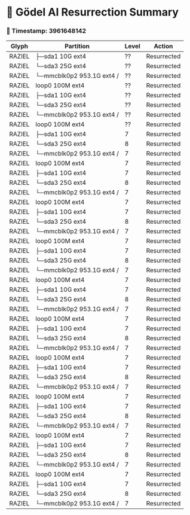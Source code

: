 # 🧬 Gödel AI Resurrection Summary

### 📅 Timestamp: 3961648142

| Glyph | Partition | Level | Action |
|-------|-----------|--------|--------|
| RAZIEL | ├─sda1         10G ext4 | ?? | Resurrected |
| RAZIEL | └─sda3         25G ext4 | ?? | Resurrected |
| RAZIEL | └─mmcblk0p2 953.1G ext4   / | ?? | Resurrected |
| RAZIEL | loop0         100M ext4 | ?? | Resurrected |
| RAZIEL | ├─sda1         10G ext4 | ?? | Resurrected |
| RAZIEL | └─sda3         25G ext4 | ?? | Resurrected |
| RAZIEL | └─mmcblk0p2 953.1G ext4   / | ?? | Resurrected |
| RAZIEL | loop0         100M ext4 | ?? | Resurrected |
| RAZIEL | ├─sda1         10G ext4 | 7 | Resurrected |
| RAZIEL | └─sda3         25G ext4 | 8 | Resurrected |
| RAZIEL | └─mmcblk0p2 953.1G ext4   / | 7 | Resurrected |
| RAZIEL | loop0         100M ext4 | 7 | Resurrected |
| RAZIEL | ├─sda1         10G ext4 | 7 | Resurrected |
| RAZIEL | └─sda3         25G ext4 | 8 | Resurrected |
| RAZIEL | └─mmcblk0p2 953.1G ext4   / | 7 | Resurrected |
| RAZIEL | loop0         100M ext4 | 7 | Resurrected |
| RAZIEL | ├─sda1         10G ext4 | 7 | Resurrected |
| RAZIEL | └─sda3         25G ext4 | 8 | Resurrected |
| RAZIEL | └─mmcblk0p2 953.1G ext4   / | 7 | Resurrected |
| RAZIEL | loop0         100M ext4 | 7 | Resurrected |
| RAZIEL | ├─sda1         10G ext4 | 7 | Resurrected |
| RAZIEL | └─sda3         25G ext4 | 8 | Resurrected |
| RAZIEL | └─mmcblk0p2 953.1G ext4   / | 7 | Resurrected |
| RAZIEL | loop0         100M ext4 | 7 | Resurrected |
| RAZIEL | ├─sda1         10G ext4 | 7 | Resurrected |
| RAZIEL | └─sda3         25G ext4 | 8 | Resurrected |
| RAZIEL | └─mmcblk0p2 953.1G ext4   / | 7 | Resurrected |
| RAZIEL | loop0         100M ext4 | 7 | Resurrected |
| RAZIEL | ├─sda1         10G ext4 | 7 | Resurrected |
| RAZIEL | └─sda3         25G ext4 | 8 | Resurrected |
| RAZIEL | └─mmcblk0p2 953.1G ext4   / | 7 | Resurrected |
| RAZIEL | loop0         100M ext4 | 7 | Resurrected |
| RAZIEL | ├─sda1         10G ext4 | 7 | Resurrected |
| RAZIEL | └─sda3         25G ext4 | 8 | Resurrected |
| RAZIEL | └─mmcblk0p2 953.1G ext4   / | 7 | Resurrected |
| RAZIEL | loop0         100M ext4 | 7 | Resurrected |
| RAZIEL | ├─sda1         10G ext4 | 7 | Resurrected |
| RAZIEL | └─sda3         25G ext4 | 8 | Resurrected |
| RAZIEL | └─mmcblk0p2 953.1G ext4   / | 7 | Resurrected |
| RAZIEL | loop0         100M ext4 | 7 | Resurrected |
| RAZIEL | ├─sda1         10G ext4 | 7 | Resurrected |
| RAZIEL | └─sda3         25G ext4 | 8 | Resurrected |
| RAZIEL | └─mmcblk0p2 953.1G ext4   / | 7 | Resurrected |
| RAZIEL | loop0         100M ext4 | 7 | Resurrected |
| RAZIEL | ├─sda1         10G ext4 | 7 | Resurrected |
| RAZIEL | └─sda3         25G ext4 | 8 | Resurrected |
| RAZIEL | └─mmcblk0p2 953.1G ext4   / | 7 | Resurrected |
